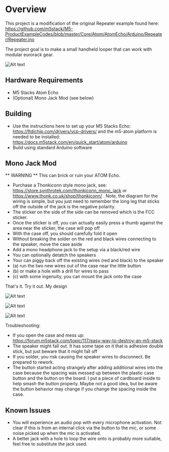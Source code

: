 # Overview

This project is a modification of the original Repeater example found here: 
https://github.com/m5stack/M5-ProductExampleCodes/blob/master/Core/Atom/AtomEcho/Arduino/Repeater/Repeater.ino

The project goal is to make a small handheld looper that can work with
modular eurorack gear.

 ![Alt text](https://static-cdn.m5stack.com/resource/docs/products/atom/atomecho/atomecho_01.webp "Pinouts")
## Hardware Requirements

- M5 Stacks Atom Echo
- (Optional) Mono Jack Mod (see below)

## Building

- Use the instructions here to set up your M5 Stacks Echo: https://ftdichip.com/drivers/vcp-drivers/
 and the m5-atom platform is needed to be installed: https://docs.m5stack.com/en/quick_start/atom/arduino
- Build using standard Arduino software

## Mono Jack Mod

** WARNING ** This can brick or ruin your ATOM Echo.

- Purchase a Thonkiconn style mono jack, see: https://store.synthrotek.com/thonkiconn_mono_jack or https://www.thonk.co.uk/shop/thonkiconn/ . Note, the diagram for the wiring is simple, but you just need to remember the long leg that sticks off the outside of the jack is the negative polarity.
- The sticker on the side of the side can be removed which is the FCC sticker.
- Once the sticker is off, you can actually easily press a thumb against the area near the sticker, the case will pop off
- With the case off, you should carefully fold it open
- Without breaking the solder on the red and black wires connecting to the speaker, move the case aside
- Add a mono headphone jack to the setup via a black/red wire
- You can optionally detatch the speakers
- Your can piggy back off the existing wires (red and black) to the speaker
- (a) run the two new wires out of the case near the little button
- (b) or make a hole with a drill for wires to pass
- (c) with some ingenuity, you can mount the jack onto the case

That's it.  Try it out.  My design

 ![Alt text](https://user-images.githubusercontent.com/64202/181645510-2b695feb-5f71-4363-99c0-938c2ece8874.png "Soldering The Mono Jack")

 ![Alt text](https://user-images.githubusercontent.com/64202/181645495-c330c4d5-bf88-4c48-992f-f38241647b80.png "Soldering onto the board where the speaker connects")

  ![Alt text](https://user-images.githubusercontent.com/64202/181645495-c330c4d5-bf88-4c48-992f-f38241647b80.png "Closing Up The Case")
  
Troubleshooting:

- If you open the case and mess up: https://forum.m5stack.com/topic/117/easy-way-to-destroy-an-m5-stack
- The speaker might fall out.  It has some tape on it that is adhesive double stick, but just beware that it might fall off
- If you solder, you risk causing the speaker wires to disconnect.  Be prepared to rework.
- The button started acting strangely after adding additional wires into the case because the spacing was messed up between the plastic case button and the button on the board.  I put a piece of cardboard inside to help smash the button properly.  Maybe not a good idea, but be aware the button behavior may change if you change the spacing inside the case.

## Known Issues

- You will experience an audio pop with every microphone activation.  Not clear if this is from an internal click via the button to the mic, or some noise picked up when the mic is activated.  
- A better jack with a hole to loop the wire onto is probably more suitable, feel free to substitute the jack used.